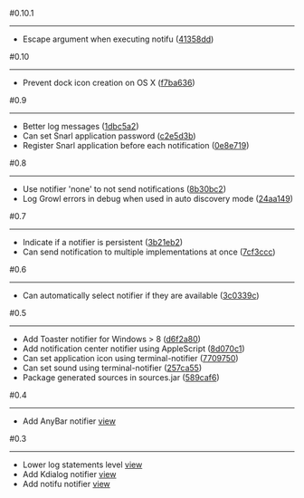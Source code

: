 #0.10.1
***

- Escape argument when executing notifu ([41358dd](http://github.com/jcgay/send-notification/commit/41358ddc20125d35996ebba5545c00e2b66ff31f))

#0.10
***

- Prevent dock icon creation on OS X ([f7ba636](http://github.com/jcgay/send-notification/commit/f7ba63631fe6e1c9f2bbad126164eeca1cf2d7b5))

#0.9
***

- Better log messages ([1dbc5a2](http://github.com/jcgay/send-notification/commit/1dbc5a2129abb8263bafe9da92943f27b0d462c0))
- Can set Snarl application password ([c2e5d3b](http://github.com/jcgay/send-notification/commit/c2e5d3bb33964a737683a2da819f9a8d7a9df49e))
- Register Snarl application before each notification ([0e8e719](http://github.com/jcgay/send-notification/commit/0e8e71923a3fd1c0e350f974b1521638cfaa1865))

#0.8
***

- Use notifier 'none' to not send notifications ([8b30bc2](http://github.com/jcgay/send-notification/commit/8b30bc2c03e800b36eb8a455172fbe1b1388f638))
- Log Growl errors in debug when used in auto discovery mode ([24aa149](http://github.com/jcgay/send-notification/commit/24aa149ad33804fe69164c9b18b0c1ec2a5fbb02))

#0.7
***

- Indicate if a notifier is persistent ([3b21eb2](http://github.com/jcgay/send-notification/commit/3b21eb292fd329f680a9141319ee3b24a9e874f3))
- Can send notification to multiple implementations at once ([7cf3ccc](http://github.com/jcgay/send-notification/commit/7cf3ccccf9c3e06c14f925e81e4674a3030738ad))

#0.6
***

- Can automatically select notifier if they are available ([3c0339c](http://github.com/jcgay/send-notification/commit/3c0339c7397446a38d820e69a1101b82bead4131))

#0.5
***

- Add Toaster notifier for Windows > 8 ([d6f2a80](http://github.com/jcgay/send-notification/commit/d6f2a80627965918f2350a142d03438f2a792c9c))
- Add notification center notifier using AppleScript ([8d070c1](http://github.com/jcgay/send-notification/commit/8d070c153326b0ddb44b39512ed26f7b04cf44c4))
- Can set application icon using terminal-notifier ([7709750](http://github.com/jcgay/send-notification/commit/77097506e1d678355570929f95b1d40b3209525f))
- Can set sound using terminal-notifier ([257ca55](http://github.com/jcgay/send-notification/commit/257ca55dde704fb4a67badd8cdd105c430aed5ea))
- Package generated sources in sources.jar ([589caf6](http://github.com/jcgay/send-notification/commit/589caf6902253399186020f8cf4f96c80c05baa1))

#0.4
***

- Add AnyBar notifier [view](http://github.com/jcgay/send-notification/commit/a7d91fdefdaf44ad86c3f596d909cf08d8400ad5)

#0.3
***

- Lower log statements level [view](http://github.com/jcgay/send-notification/commit/08247050ced8b99f438b4bb4e3cda9bdbdb84f7a)  
- Add Kdialog notifier [view](http://github.com/jcgay/send-notification/commit/7af0f9d854085f304458e342c50348505d200519)  
- Add notifu notifier [view](http://github.com/jcgay/send-notification/commit/9ce1161e689eca678a058fa1b8af7b40e2767522)  